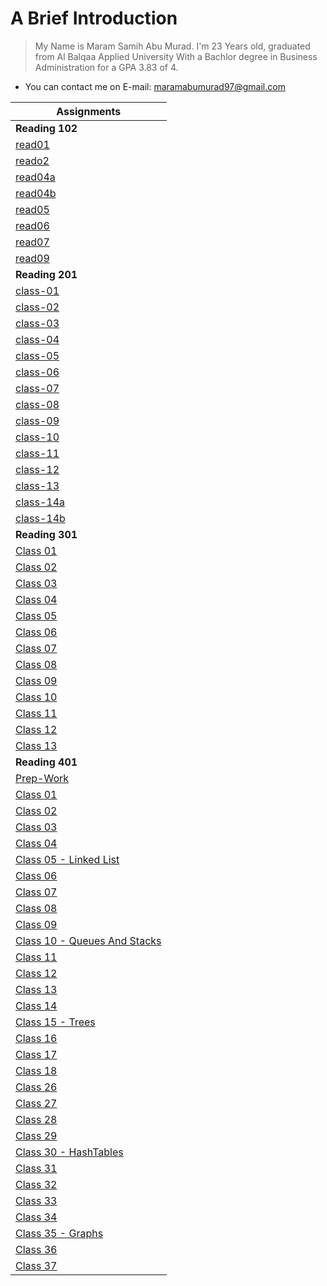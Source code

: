 # A Brief Introduction

> My Name is Maram Samih Abu Murad. I'm 23 Years old, graduated from Al Balqaa Applied University With a Bachlor degree in Business Administration for a GPA 3.83 of 4.

* You can contact me on E-mail: maramabumurad97@gmail.com

| Assignments  |
|---------------------|
| **Reading 102** |
|[read01](102/read01.md)|
|[reado2](102/read02.md)|
|[read04a](102/read04a.md)|
|[read04b](102/read04b.md)|
|[read05](102/read05.md)|
|[read06](102/read06.md)|
|[read07](102/read07.md)|
|[read09](102/read09.md)|
| **Reading 201** |
|[class-01](201/class-01.md)|
|[class-02](201/class-02.md)|
|[class-03](201/class-03.md)|
|[class-04](201/class-04.md)|
|[class-05](201/class-05.md)|
|[class-06](201/class-06.md)|
|[class-07](201/class-07.md)|
|[class-08](201/class-08.md)|
|[class-09](201/class-09.md)|
|[class-10](201/class-10.md)|
|[class-11](201/class-11.md)|
|[class-12](201/class-12.md)|
|[class-13](201/class-13.md)|
|[class-14a](201/class-14a.md)|
|[class-14b](201/class-14b.md)|
| **Reading 301** |
|[Class 01](301/class-01.md)|
|[Class 02](301/class-02.md)|
|[Class 03](301/class-03.md)|
|[Class 04](301/class-04.md)|
|[Class 05](301/class-05.md)|
|[Class 06](301/class-06.md)|
|[Class 07](301/class-07.md)|
|[Class 08](301/class-08.md)|
|[Class 09](301/class-09.md)|
|[Class 10](301/class-10.md)|
|[Class 11](301/class-11.md)|
|[Class 12](301/class-12.md)|
|[Class 13](301/class-13.md)|
| **Reading 401** |
|[Prep-Work](401/prep.md)|
|[Class 01](401/class-01.md)|
|[Class 02](401/class-02.md)|
|[Class 03](401/class-03.md)|
|[Class 04](401/class-04.md)|
|[Class 05 - Linked List](401/class-05.md)|
|[Class 06](401/class-06.md)|
|[Class 07](401/class-07.md)|
|[Class 08](401/class-08.md)|
|[Class 09](401/class-09.md)|
|[Class 10 - Queues And Stacks](401/class-10.md)|
|[Class 11](401/class-11.md)|
|[Class 12](401/class-12.md)|
|[Class 13](401/class-13.md)|
|[Class 14](401/class-14.md)|
|[Class 15 - Trees](401/class-15.md)|
|[Class 16](401/class-16.md)|
|[Class 17](401/class-17.md)|
|[Class 18](401/class-18.md)|
|[Class 26](401/class-26.md)|
|[Class 27](401/class-27.md)|
|[Class 28](401/class-28.md)|
|[Class 29](401/class-29.md)|
|[Class 30 - HashTables](401/class-30.md)|
|[Class 31](401/class-31.md)|
|[Class 32](401/class-32.md)|
|[Class 33](401/class-33.md)|
|[Class 34](401/class-34.md)|
|[Class 35 - Graphs](401/class-35.md)|
|[Class 36](401/class-36.md)|
|[Class 37](401/class-37.md)|
